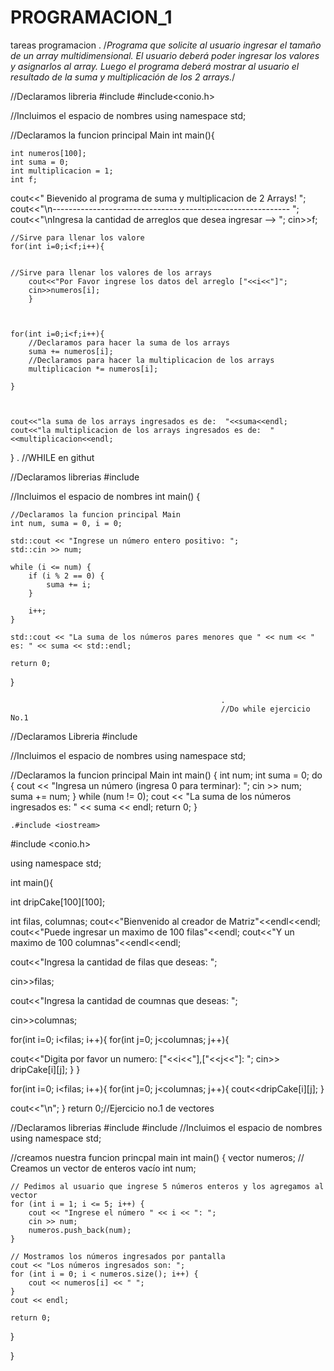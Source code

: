 # PROGRAMACION_1
tareas programacion 
.
/*Programa que solicite al usuario ingresar el tamaño de un array multidimensional. 
El usuario deberá poder ingresar los valores y asignarlos al array. 
Luego el programa deberá mostrar al usuario el resultado de la suma y multiplicación de los 2 arrays.*/

//Declaramos libreria
#include<iostream>
#include<conio.h>

//Incluimos el espacio de nombres
using namespace std;

//Declaramos la funcion principal Main
int main(){
	
	int numeros[100];
	int suma = 0;
	int multiplicacion = 1;
	int f;
	
cout<<" Bievenido al programa de suma y multiplicacion de 2 Arrays!  ";	
cout<<"\n-----------------------------------------------------------  ";	
cout<<"\nIngresa la cantidad de arreglos que desea ingresar -->  ";
cin>>f;
	
	//Sirve para llenar los valore
	for(int i=0;i<f;i++){	
	
	
	//Sirve para llenar los valores de los arrays
		cout<<"Por Favor ingrese los datos del arreglo ["<<i<<"]";
		cin>>numeros[i];
		}
	
	

	for(int i=0;i<f;i++){
		//Declaramos para hacer la suma de los arrays
		suma += numeros[i];
		//Declaramos para hacer la multiplicacion de los arrays
		multiplicacion *= numeros[i];
		
	}
	
	
	
	cout<<"la suma de los arrays ingresados es de:  "<<suma<<endl;
	cout<<"la multiplicacion de los arrays ingresados es de:  "<<multiplicacion<<endl;
}
											  .
					//WHILE en githut

//Declaramos librerias
#include <iostream>

//Incluimos el espacio de nombres
int main() {
	
	//Declaramos la funcion principal Main
    int num, suma = 0, i = 0;
    
    std::cout << "Ingrese un número entero positivo: ";
    std::cin >> num;
    
    while (i <= num) {
        if (i % 2 == 0) {
            suma += i;
        }
        
        i++;
    }
    
    std::cout << "La suma de los números pares menores que " << num << " es: " << suma << std::endl;
    
    return 0;
}

												   .
												   //Do while ejercicio No.1

//Declaramos Libreria
#include <iostream>

//Incluimos el espacio de nombres
using namespace std;

//Declaramos la funcion principal Main
int main() {
    int num;
    int suma = 0;
    do {
        cout << "Ingresa un número (ingresa 0 para terminar): ";
        cin >> num;
        suma += num;
    } while (num != 0);
    cout << "La suma de los números ingresados es: " << suma << endl;
    return 0;
}
	
	.#include <iostream>
#include <conio.h>


using namespace std;

int main(){

int dripCake[100][100];

int filas, columnas;
cout<<"Bienvenido al creador de Matriz"<<endl<<endl;
cout<<"Puede ingresar un maximo de 100 filas"<<endl;
cout<<"Y un maximo de 100 columnas"<<endl<<endl;

cout<<"Ingresa la cantidad de filas que deseas:  ";

cin>>filas;

cout<<"Ingresa la cantidad de coumnas que deseas:  ";

cin>>columnas;

for(int i=0; i<filas; i++){
for(int j=0; j<columnas; j++){

cout<<"Digita por favor un numero:   ["<<i<<"],["<<j<<"]:  ";
cin>> dripCake[i][j];
}
}


for(int i=0; i<filas; i++){
for(int j=0; j<columnas; j++){
cout<<dripCake[i][j];
}

cout<<"\n";
}
return 0;//Ejercicio no.1 de vectores

//Declaramos librerias
#include <iostream>
#include <vector>
//Incluimos el espacio de nombres
using namespace std;

//creamos nuestra funcion princpal main
int main() {
    vector<int> numeros; // Creamos un vector de enteros vacío
    int num;

    // Pedimos al usuario que ingrese 5 números enteros y los agregamos al vector
    for (int i = 1; i <= 5; i++) {
        cout << "Ingrese el número " << i << ": ";
        cin >> num;
        numeros.push_back(num);
    }

    // Mostramos los números ingresados por pantalla
    cout << "Los números ingresados son: ";
    for (int i = 0; i < numeros.size(); i++) {
        cout << numeros[i] << " ";
    }
    cout << endl;

    return 0;
}

}
	
